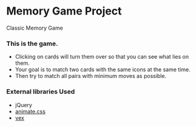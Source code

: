 # Memory Game Project

Classic Memory Game

### This is the game.
* Clicking on cards will turn them over so that you can see what lies on them. 
* Your goal is to match two cards with the same icons at the same time.
* Then try to match all pairs with  minimum moves as possible.




### External libraries Used

* jQuery
* [animate.css](https://github.com/daneden/animate.css)
* [vex](http://github.hubspot.com/vex/)
